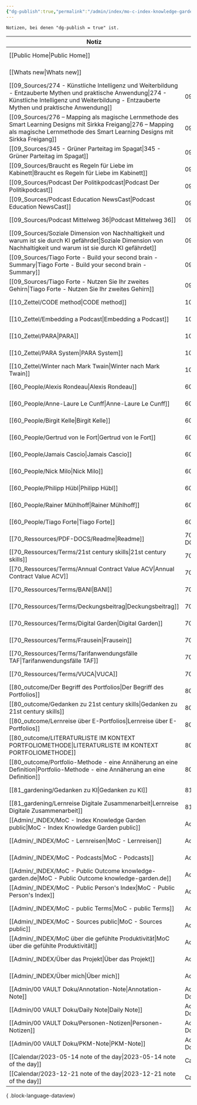 ```yaml
---
{"dg-publish":true,"permalink":"/admin/index/mo-c-index-knowledge-garden-public/","tags":["class/index"],"noteIcon":""}
---
```



`Notizen, bei denen "dg-publish = true" ist.` 

| Notiz                                                                                                                                                                                                        | Ort                    | Erstellt          |
| ------------------------------------------------------------------------------------------------------------------------------------------------------------------------------------------------------------ | ---------------------- | ----------------- |
| [[Public Home\|Public Home]]                                                                                                                                                                              |                        | November 05, 2023 |
| [[Whats new\|Whats new]]                                                                                                                                                                                  |                        | January 05, 2024  |
| [[09_Sources/274 - Künstliche Intelligenz und Weiterbildung - Entzauberte Mythen und praktische Anwendung\|274 - Künstliche Intelligenz und Weiterbildung - Entzauberte Mythen und praktische Anwendung]] | 09_Sources             | November 30, 2023 |
| [[09_Sources/276 – Mapping als magische Lernmethode des Smart Learning Designs mit Sirkka Freigang\|276 – Mapping als magische Lernmethode des Smart Learning Designs mit Sirkka Freigang]]               | 09_Sources             | December 14, 2023 |
| [[09_Sources/345 - Grüner Parteitag im Spagat\|345 - Grüner Parteitag im Spagat]]                                                                                                                         | 09_Sources             | November 30, 2023 |
| [[09_Sources/Braucht es Regeln für Liebe im Kabinett\|Braucht es Regeln für Liebe im Kabinett]]                                                                                                           | 09_Sources             | January 06, 2024  |
| [[09_Sources/Podcast Der Politikpodcast\|Podcast Der Politikpodcast]]                                                                                                                                     | 09_Sources             | November 28, 2023 |
| [[09_Sources/Podcast Education NewsCast\|Podcast Education NewsCast]]                                                                                                                                     | 09_Sources             | November 30, 2023 |
| [[09_Sources/Podcast Mittelweg 36\|Podcast Mittelweg 36]]                                                                                                                                                 | 09_Sources             | January 18, 2024  |
| [[09_Sources/Soziale Dimension von Nachhaltigkeit und warum ist sie durch KI gefährdet\|Soziale Dimension von Nachhaltigkeit und warum ist sie durch KI gefährdet]]                                       | 09_Sources             | December 31, 2023 |
| [[09_Sources/Tiago Forte - Build your second brain - Summary\|Tiago Forte - Build your second brain - Summary]]                                                                                           | 09_Sources             | November 07, 2023 |
| [[09_Sources/Tiago Forte - Nutzen Sie Ihr zweites Gehirn\|Tiago Forte - Nutzen Sie Ihr zweites Gehirn]]                                                                                                   | 09_Sources             | November 06, 2023 |
| [[10_Zettel/CODE method\|CODE method]]                                                                                                                                                                    | 10_Zettel              | November 26, 2023 |
| [[10_Zettel/Embedding a Podcast\|Embedding a Podcast]]                                                                                                                                                    | 10_Zettel              | November 28, 2023 |
| [[10_Zettel/PARA\|PARA]]                                                                                                                                                                                  | 10_Zettel              | February 05, 2024 |
| [[10_Zettel/PARA System\|PARA System]]                                                                                                                                                                    | 10_Zettel              | November 26, 2023 |
| [[10_Zettel/Winter nach Mark Twain\|Winter nach Mark Twain]]                                                                                                                                              | 10_Zettel              | April 02, 2023    |
| [[60_People/Alexis Rondeau\|Alexis Rondeau]]                                                                                                                                                              | 60_People              | June 05, 2023     |
| [[60_People/Anne-Laure Le Cunff\|Anne-Laure Le Cunff]]                                                                                                                                                    | 60_People              | July 27, 2023     |
| [[60_People/Birgit Kelle\|Birgit Kelle]]                                                                                                                                                                  | 60_People              | November 06, 2023 |
| [[60_People/Gertrud von le Fort\|Gertrud von le Fort]]                                                                                                                                                    | 60_People              | February 04, 2024 |
| [[60_People/Jamais Cascio\|Jamais Cascio]]                                                                                                                                                                | 60_People              | February 05, 2024 |
| [[60_People/Nick Milo\|Nick Milo]]                                                                                                                                                                        | 60_People              | May 11, 2023      |
| [[60_People/Philipp Hübl\|Philipp Hübl]]                                                                                                                                                                  | 60_People              | December 30, 2023 |
| [[60_People/Rainer Mühlhoff\|Rainer Mühlhoff]]                                                                                                                                                            | 60_People              | December 30, 2023 |
| [[60_People/Tiago Forte\|Tiago Forte]]                                                                                                                                                                    | 60_People              | April 03, 2023    |
| [[70_Ressources/PDF-DOCS/Readme\|Readme]]                                                                                                                                                                 | 70_Ressources/PDF-DOCS | December 02, 2023 |
| [[70_Ressources/Terms/21st century skills\|21st century skills]]                                                                                                                                          | 70_Ressources/Terms    | May 15, 2023      |
| [[70_Ressources/Terms/Annual Contract Value ACV\|Annual Contract Value ACV]]                                                                                                                              | 70_Ressources/Terms    | June 05, 2023     |
| [[70_Ressources/Terms/BANI\|BANI]]                                                                                                                                                                        | 70_Ressources/Terms    | November 19, 2023 |
| [[70_Ressources/Terms/Deckungsbeitrag\|Deckungsbeitrag]]                                                                                                                                                  | 70_Ressources/Terms    | May 19, 2023      |
| [[70_Ressources/Terms/Digital Garden\|Digital Garden]]                                                                                                                                                    | 70_Ressources/Terms    | November 06, 2023 |
| [[70_Ressources/Terms/Frausein\|Frausein]]                                                                                                                                                                | 70_Ressources/Terms    | November 06, 2023 |
| [[70_Ressources/Terms/Tarifanwendungsfälle TAF\|Tarifanwendungsfälle TAF]]                                                                                                                                | 70_Ressources/Terms    | December 02, 2023 |
| [[70_Ressources/Terms/VUCA\|VUCA]]                                                                                                                                                                        | 70_Ressources/Terms    | November 19, 2023 |
| [[80_outcome/Der Begriff des Portfolios\|Der Begriff des Portfolios]]                                                                                                                                     | 80_outcome             | October 15, 2023  |
| [[80_outcome/Gedanken zu 21st century skills\|Gedanken zu 21st century skills]]                                                                                                                           | 80_outcome             | April 15, 2023    |
| [[80_outcome/Lernreise über E-Portfolios\|Lernreise über E-Portfolios]]                                                                                                                                   | 80_outcome             | October 15, 2023  |
| [[80_outcome/LITERATURLISTE IM KONTEXT PORTFOLIOMETHODE\|LITERATURLISTE IM KONTEXT PORTFOLIOMETHODE]]                                                                                                     | 80_outcome             | October 15, 2023  |
| [[80_outcome/Portfolio-Methode - eine Annäherung an eine Definition\|Portfolio-Methode - eine Annäherung an eine Definition]]                                                                             | 80_outcome             | October 15, 2023  |
| [[81_gardening/Gedanken zu KI\|Gedanken zu KI]]                                                                                                                                                           | 81_gardening           | November 19, 2023 |
| [[81_gardening/Lernreise Digitale Zusammenarbeit\|Lernreise Digitale Zusammenarbeit]]                                                                                                                     | 81_gardening           | November 05, 2023 |
| [[Admin/_INDEX/MoC - Index Knowledge Garden public\|MoC - Index Knowledge Garden public]]                                                                                                                 | Admin/_INDEX           | November 05, 2023 |
| [[Admin/_INDEX/MoC - Lernreisen\|MoC - Lernreisen]]                                                                                                                                                       | Admin/_INDEX           | October 20, 2023  |
| [[Admin/_INDEX/MoC - Podcasts\|MoC - Podcasts]]                                                                                                                                                           | Admin/_INDEX           | November 28, 2023 |
| [[Admin/_INDEX/MoC - Public Outcome knowledge-garden.de\|MoC - Public Outcome knowledge-garden.de]]                                                                                                       | Admin/_INDEX           | November 07, 2023 |
| [[Admin/_INDEX/MoC - Public Person's Index\|MoC - Public Person's Index]]                                                                                                                                 | Admin/_INDEX           | November 06, 2023 |
| [[Admin/_INDEX/MoC - public Terms\|MoC - public Terms]]                                                                                                                                                   | Admin/_INDEX           | November 28, 2023 |
| [[Admin/_INDEX/MoC - Sources public\|MoC - Sources public]]                                                                                                                                               | Admin/_INDEX           | October 13, 2023  |
| [[Admin/_INDEX/MoC über die gefühlte Produktivität\|MoC über die gefühlte Produktivität]]                                                                                                                 | Admin/_INDEX           | January 12, 2024  |
| [[Admin/_INDEX/Über das Projekt\|Über das Projekt]]                                                                                                                                                       | Admin/_INDEX           | November 05, 2023 |
| [[Admin/_INDEX/Über mich\|Über mich]]                                                                                                                                                                     | Admin/_INDEX           | November 05, 2023 |
| [[Admin/00 VAULT Doku/Annotation-Note\|Annotation-Note]]                                                                                                                                                  | Admin/00 VAULT Doku    | July 02, 2023     |
| [[Admin/00 VAULT Doku/Daily Note\|Daily Note]]                                                                                                                                                            | Admin/00 VAULT Doku    | July 06, 2023     |
| [[Admin/00 VAULT Doku/Personen-Notizen\|Personen-Notizen]]                                                                                                                                                | Admin/00 VAULT Doku    | July 03, 2023     |
| [[Admin/00 VAULT Doku/PKM-Note\|PKM-Note]]                                                                                                                                                                | Admin/00 VAULT Doku    | July 02, 2023     |
| [[Calendar/2023-05-14 note of the day\|2023-05-14 note of the day]]                                                                                                                                       | Calendar               | February 04, 2024 |
| [[Calendar/2023-12-21 note of the day\|2023-12-21 note of the day]]                                                                                                                                       | Calendar               | December 21, 2023 |

{ .block-language-dataview}
